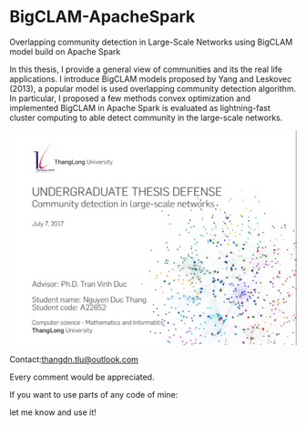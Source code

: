# BigCLAM-ApacheSpark
Overlapping community detection in Large-Scale Networks using BigCLAM model build on Apache Spark

In this thesis, I provide a general view of communities and its the real life applications. I introduce BigCLAM models proposed by Yang and Leskovec (2013), a popular model is used overlapping community detection algorithm. In particular, I proposed a few methods convex optimization and implemented BigCLAM in Apache Spark is evaluated as lightning-fast cluster computing to able detect community in the large-scale networks.

![Figure 1-1](img.png)

Contact:thangdn.tlu@outlook.com

Every comment would be appreciated.

If you want to use parts of any code of mine:

let me know and use it!
